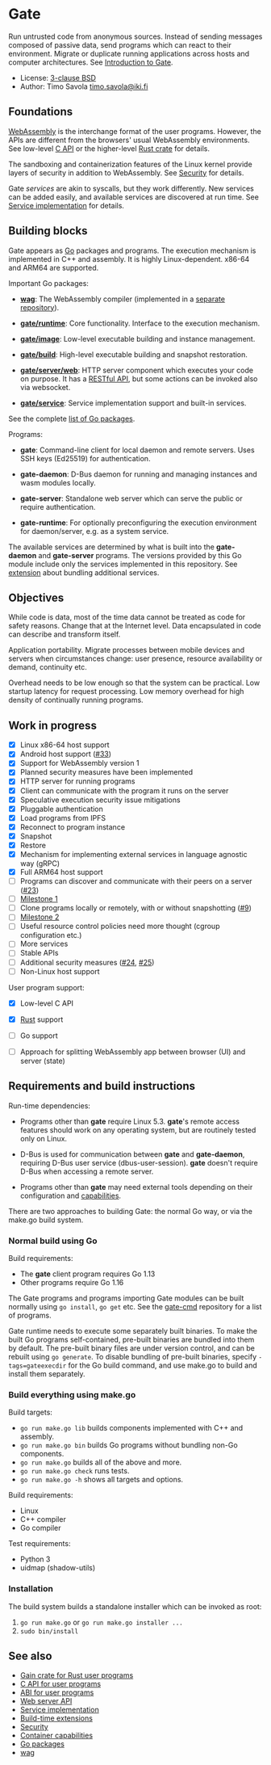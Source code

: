 # Gate

Run untrusted code from anonymous sources.  Instead of sending messages
composed of passive data, send programs which can react to their environment.
Migrate or duplicate running applications across hosts and computer
architectures.
See [Introduction to Gate](https://savo.la/introduction-to-gate.html).

- License: [3-clause BSD](LICENSE)
- Author: Timo Savola <timo.savola@iki.fi>


## Foundations

[WebAssembly](https://webassembly.org) is the interchange format of the user
programs.  However, the APIs are different from the browsers' usual WebAssembly
environments.  See low-level [C API](C.md) or the higher-level
[Rust crate](https://crates.io/crates/gain) for details.

The sandboxing and containerization features of the Linux kernel provide layers
of security in addition to WebAssembly.  See [Security](Security.md) for
details.

Gate *services* are akin to syscalls, but they work differently.  New services
can be added easily, and available services are discovered at run time.  See
[Service implementation](Service.md) for details.


## Building blocks

Gate appears as [Go](https://golang.org) packages and programs.  The execution
mechanism is implemented in C++ and assembly.  It is highly Linux-dependent.
x86-64 and ARM64 are supported.

Important Go packages:

  - [**wag**](https://godoc.org/gate.computer/wag):
    The WebAssembly compiler (implemented in a
    [separate repository](https://gate.computer/wag)).

  - [**gate/runtime**](https://godoc.org/gate.computer/gate/runtime):
    Core functionality.  Interface to the execution mechanism.

  - [**gate/image**](https://godoc.org/gate.computer/gate/image):
    Low-level executable building and instance management.

  - [**gate/build**](https://godoc.org/gate.computer/gate/build):
    High-level executable building and snapshot restoration.

  - [**gate/server/web**](https://godoc.org/gate.computer/gate/server/web):
    HTTP server component which executes your code on purpose.  It has a
    [RESTful API](Web.md), but some actions can be invoked also via websocket.

  - [**gate/service**](https://godoc.org/gate.computer/gate/service):
    Service implementation support and built-in services.

See the complete [list of Go packages](https://godoc.org/gate.computer/gate).

Programs:

  - **gate**:
    Command-line client for local daemon and remote servers.  Uses SSH keys
    (Ed25519) for authentication.

  - **gate-daemon**:
    D-Bus daemon for running and managing instances and wasm modules locally.

  - **gate-server**:
    Standalone web server which can serve the public or require authentication.

  - **gate-runtime**:
    For optionally preconfiguring the execution environment for daemon/server,
    e.g. as a system service.

The available services are determined by what is built into the **gate-daemon**
and **gate-server** programs.  The versions provided by this Go module include
only the services implemented in this repository.  See
[extension](Extension.md) about bundling additional services.


## Objectives

While code is data, most of the time data cannot be treated as code for safety
reasons.  Change that at the Internet level.  Data encapsulated in code can
describe and transform itself.

Application portability.  Migrate processes between mobile devices and servers
when circumstances change: user presence, resource availability or demand,
continuity etc.

Overhead needs to be low enough so that the system can be practical.  Low
startup latency for request processing.  Low memory overhead for high density
of continually running programs.


## Work in progress

  - [x] Linux x86-64 host support
  - [x] Android host support ([#33](https://github.com/gate-computer/gate/issues/33))
  - [x] Support for WebAssembly version 1
  - [x] Planned security measures have been implemented
  - [x] HTTP server for running programs
  - [x] Client can communicate with the program it runs on the server
  - [x] Speculative execution security issue mitigations
  - [x] Pluggable authentication
  - [x] Load programs from IPFS
  - [x] Reconnect to program instance
  - [x] Snapshot
  - [x] Restore
  - [x] Mechanism for implementing external services in language agnostic way (gRPC)
  - [x] Full ARM64 host support
  - [ ] Programs can discover and communicate with their peers on a server ([#23](https://github.com/gate-computer/gate/issues/23))
  - [ ] [Milestone 1](https://github.com/gate-computer/gate/milestone/1)
  - [ ] Clone programs locally or remotely, with or without snapshotting ([#9](https://github.com/gate-computer/gate/issues/9))
  - [ ] [Milestone 2](https://github.com/gate-computer/gate/milestone/2)
  - [ ] Useful resource control policies need more thought (cgroup configuration etc.)
  - [ ] More services
  - [ ] Stable APIs
  - [ ] Additional security measures ([#24](https://github.com/gate-computer/gate/issues/24), [#25](https://github.com/gate-computer/gate/issues/25))
  - [ ] Non-Linux host support

User program support:

  - [x] Low-level C API
  - [x] [Rust](https://crates.io/crates/gain) support
  - [ ] Go support
  - [ ] Approach for splitting WebAssembly app between browser (UI) and server (state)


## Requirements and build instructions

Run-time dependencies:

- Programs other than **gate** require Linux 5.3.  **gate**'s remote access
  features should work on any operating system, but are routinely tested only
  on Linux.

- D-Bus is used for communication between **gate** and **gate-daemon**,
  requiring D-Bus user service (dbus-user-session).  **gate** doesn't require
  D-Bus when accessing a remote server.

- Programs other than **gate** may need external tools depending on their
  configuration and [capabilities](Capabilities.md).

There are two approaches to building Gate: the normal Go way, or via the
make.go build system.


### Normal build using Go

Build requirements:

  - The **gate** client program requires Go 1.13
  - Other programs require Go 1.16

The Gate programs and programs importing Gate modules can be built normally
using `go install`, `go get` etc.  See the
[gate-cmd](https://github.com/gate-computer/gate-cmd#readme) repository for a
list of programs.

Gate runtime needs to execute some separately built binaries.  To make the
built Go programs self-contained, pre-built binaries are bundled into them by
default.  The pre-built binary files are under version control, and can be
rebuilt using `go generate`.  To disable bundling of pre-built binaries,
specify `-tags=gateexecdir` for the Go build command, and use make.go to build
and install them separately.


### Build everything using make.go

Build targets:

  - `go run make.go lib` builds components implemented with C++ and assembly.
  - `go run make.go bin` builds Go programs without bundling non-Go components.
  - `go run make.go` builds all of the above and more.
  - `go run make.go check` runs tests.
  - `go run make.go -h` shows all targets and options.

Build requirements:

  - Linux
  - C++ compiler
  - Go compiler

Test requirements:

  - Python 3
  - uidmap (shadow-utils)


### Installation

The build system builds a standalone installer which can be invoked as root:

  1. `go run make.go` or `go run make.go installer ...`
  2. `sudo bin/install`


## See also

- [Gain crate for Rust user programs](https://crates.io/crates/gain)
- [C API for user programs](C.md)
- [ABI for user programs](ABI.md)
- [Web server API](Web.md)
- [Service implementation](Service.md)
- [Build-time extensions](Extension.md)
- [Security](Security.md)
- [Container capabilities](Capabilities.md)
- [Go packages](https://godoc.org/gate.computer/gate)
- [wag](https://gate.computer/wag)

